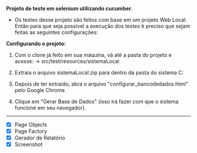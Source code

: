 <strong> Projeto de teste em selenium utilizando cucumber. </strong>

* Os testes desse projeto são feitos com base em um projeto Web Local.
Então para que seja possível a execução dos testes é preciso que sejam feitas as seguintes configurações:

<strong> Configurando o projeto:  </strong>

1.  Com o clone já feito em sua máquina, vá até a pasta do projeto e acesse:
      -> src/test/resources/sistemaLocal
  
2.  Extraia o arquivo sistemaLocal.zip para dentro da pasta do sistema C:
  
3.  Depois de ter extraido, abra o arquivo "configurar_bancodedados.html" pelo Google Chrome
  
4.  Clique em "Gerar Base de Dados" (isso irá fazer com que o sistema funcione em seu navegador).
-----------------------------------------------------------------------------------------------------------

- [X] Page Objects
- [X] Page Factory
- [X] Gerador de Relatório
- [X] Screenshot
